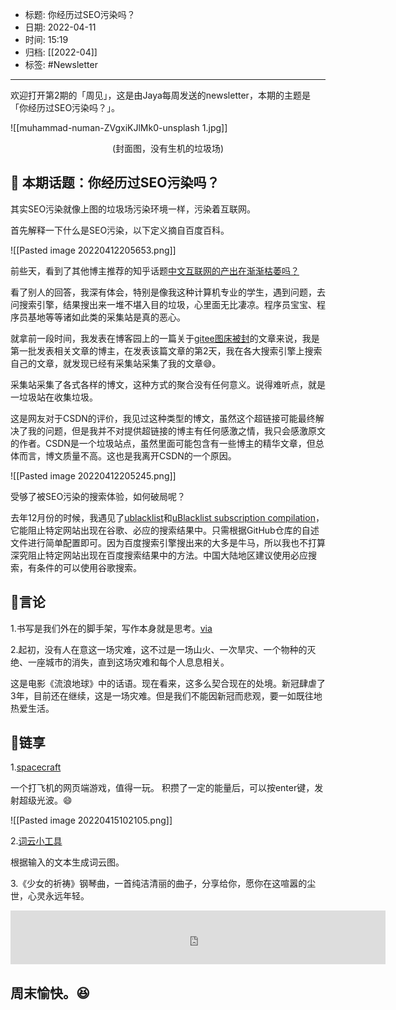 - 标题: 你经历过SEO污染吗？
- 日期: 2022-04-11
- 时间: 15:19
- 归档: [[2022-04]]
- 标签: #Newsletter
___

欢迎打开第2期的「周见」，这是由Jaya每周发送的newsletter，本期的主题是「你经历过SEO污染吗？」。

![[muhammad-numan-ZVgxiKJlMk0-unsplash 1.jpg]]
<center>(封面图，没有生机的垃圾场)</center>

## 📝 本期话题：你经历过SEO污染吗？

其实SEO污染就像上图的垃圾场污染环境一样，污染着互联网。

首先解释一下什么是SEO污染，以下定义摘自百度百科。

![[Pasted image 20220412205653.png]]

前些天，看到了其他博主推荐的知乎话题[中文互联网的产出在渐渐枯萎吗？](https://www.zhihu.com/question/49684783/answer/2305132342)

看了别人的回答，我深有体会，特别是像我这种计算机专业的学生，遇到问题，去问搜索引擎，结果搜出来一堆不堪入目的垃圾，心里面无比凄凉。程序员宝宝、程序员基地等等诸如此类的采集站是真的恶心。

就拿前一段时间，我发表在博客园上的一篇关于[gitee图床被封](https://www.cnblogs.com/gujiakai-top/p/gitee-picgo-403forbidden.html)的文章来说，我是第一批发表相关文章的博主，在发表该篇文章的第2天，我在各大搜索引擎上搜索自己的文章，就发现已经有采集站采集了我的文章😅。

采集站采集了各式各样的博文，这种方式的聚合没有任何意义。说得难听点，就是一垃圾站在收集垃圾。

这是网友对于CSDN的评价，我见过这种类型的博文，虽然这个超链接可能最终解决了我的问题，但是我并不对提供超链接的博主有任何感激之情，我只会感激原文的作者。CSDN是一个垃圾站点，虽然里面可能包含有一些博主的精华文章，但总体而言，博文质量不高。这也是我离开CSDN的一个原因。

![[Pasted image 20220412205245.png]]

受够了被SEO污染的搜索体验，如何破局呢？

去年12月份的时候，我遇见了[ublacklist](https://github.com/iorate/ublacklist)和[uBlacklist subscription compilation](https://github.com/eallion/uBlacklist-subscription-compilation)，它能阻止特定网站出现在谷歌、必应的搜索结果中。只需根据GitHub仓库的自述文件进行简单配置即可。因为百度搜索引擎搜出来的大多是牛马，所以我也不打算深究阻止特定网站出现在百度搜索结果中的方法。中国大陆地区建议使用必应搜索，有条件的可以使用谷歌搜索。

## 📜言论

1.书写是我们外在的脚手架，写作本身就是思考。[via](https://www.bilibili.com/video/BV16T4y197ka)

2.起初，没有人在意这一场灾难，这不过是一场山火、一次旱灾、一个物种的灭绝、一座城市的消失，直到这场灾难和每个人息息相关。

这是电影《流浪地球》中的话语。现在看来，这多么契合现在的处境。新冠肆虐了3年，目前还在继续，这是一场灾难。但是我们不能因新冠而悲观，要一如既往地热爱生活。

## 🎇链享

1.[spacecraft](https://spacecraft.vercel.app/)

一个打飞机的网页端游戏，值得一玩。
积攒了一定的能量后，可以按enter键，发射超级光波。😄

![[Pasted image 20220415102105.png]]

2.[词云小工具](https://cloud.niucodata.com/)

根据输入的文本生成词云图。

3.《少女的祈祷》钢琴曲，一首纯洁清丽的曲子，分享给你，愿你在这喧嚣的尘世，心灵永远年轻。

<iframe frameborder="no" border="0" marginwidth="0" marginheight="0" width=600 height=86 src="https://music.163.com/outchain/player?type=2&id=5276810&auto=0&height=66"></iframe>

## 周末愉快。😆

